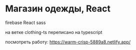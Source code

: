 # Магазин одежды, React

firebase
React
sass

на ветке clothing-ts переписано на typescript

посмотреть работу:
https://warm-crisp-5889a8.netlify.app/
